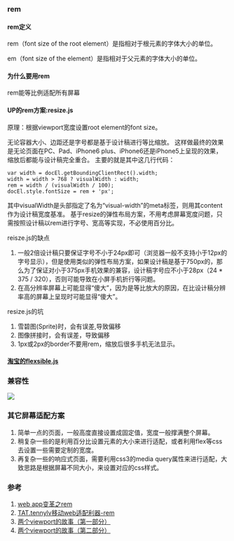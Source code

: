 ### rem
#### rem定义
rem（font size of the root element）是指相对于根元素的字体大小的单位。

em（font size of the element）是指相对于父元素的字体大小的单位。
#### 为什么要用rem
rem能等比例适配所有屏幕
#### UP的rem方案:resize.js
原理：根据viewport宽度设置root element的font size。

无论容器大小、边距还是字号都是基于设计稿进行等比缩放。
这样做最终的效果是无论页面在PC、Pad、iPhone6 plus、iPhone6还是iPhone5上呈现的效果，缩放后都能与设计稿完全重合。
主要的就是其中这几行代码：
```
var width = docEl.getBoundingClientRect().width;
width = width > 768 ? visualWidth : width;
rem = width / (visualWidth / 100);
docEl.style.fontSize = rem + 'px';
```
其中visualWidth是头部指定了名为“visual-width”的meta标签，则用其content作为设计稿宽度基准。
基于resize的弹性布局方案，不用考虑屏幕宽度问题，只需按照设计稿以rem进行字号、宽高等实现，不必使用百分比。

reisze.js的缺点
1. 一般2倍设计稿只要保证字号不小于24px即可（浏览器一般不支持小于12px的字号显示），但是使用类似的弹性布局方案，如果设计稿是基于750px的，那么为了保证对小于375px手机效果的兼容，设计稿字号应不小于28px（24 * 375 / 320），否则可能导致在小屏手机折行等问题。
2. 在高分辨率屏幕上可能显得“傻大”，因为是等比放大的原因，在比设计稿分辨率高的屏幕上呈现时可能显得“傻大”。

resize.js的坑
1. 雪碧图(Sprite)时，会有误差,导致偏移
2. 图像拼接时，会有误差，导致偏移
3. 1px或2px的border不要用rem，缩放后很多手机无法显示。

#### [淘宝的flexsible.js](https://github.com/amfe/lib-flexible)


### 兼容性
![](http://7jpp2v.com1.z0.glb.clouddn.com/0a269f05e4fb51f561d060eb24e864b11458889628.png)

### 其它屏幕适配方案
1. 简单一点的页面，一般高度直接设置成固定值，宽度一般撑满整个屏幕。
2. 稍复杂一些的是利用百分比设置元素的大小来进行适配，或者利用flex等css去设置一些需要定制的宽度。
3. 再复杂一些的响应式页面，需要利用css3的media query属性来进行适配，大致思路是根据屏幕不同大小，来设置对应的css样式。

### 参考
1. [web app变革之rem](https://isux.tencent.com/web-app-rem.html)
2. [TAT.tennylv移动web适配利器-rem](http://www.alloyteam.com/2016/03/mobile-web-adaptation-tool-rem/)
3. [两个viewport的故事（第一部分）](http://weizhifeng.net/viewports.html)
4. [两个viewport的故事（第二部分）](http://weizhifeng.net/viewports2.html)
